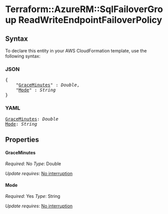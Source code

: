 # Terraform::AzureRM::SqlFailoverGroup ReadWriteEndpointFailoverPolicy

## Syntax

To declare this entity in your AWS CloudFormation template, use the following syntax:

### JSON

<pre>
{
    "<a href="#graceminutes" title="GraceMinutes">GraceMinutes</a>" : <i>Double</i>,
    "<a href="#mode" title="Mode">Mode</a>" : <i>String</i>
}
</pre>

### YAML

<pre>
<a href="#graceminutes" title="GraceMinutes">GraceMinutes</a>: <i>Double</i>
<a href="#mode" title="Mode">Mode</a>: <i>String</i>
</pre>

## Properties

#### GraceMinutes

_Required_: No
_Type_: Double

_Update requires_: [No interruption](https://docs.aws.amazon.com/AWSCloudFormation/latest/UserGuide/using-cfn-updating-stacks-update-behaviors.html#update-no-interrupt)

#### Mode

_Required_: Yes
_Type_: String

_Update requires_: [No interruption](https://docs.aws.amazon.com/AWSCloudFormation/latest/UserGuide/using-cfn-updating-stacks-update-behaviors.html#update-no-interrupt)

